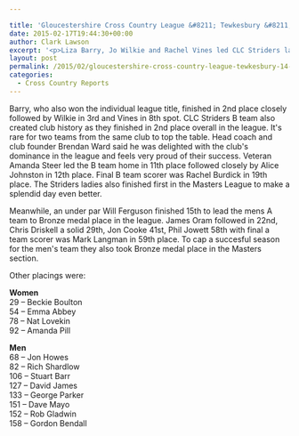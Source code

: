 ```yaml
---

title: 'Gloucestershire Cross Country League &#8211; Tewkesbury &#8211; 14 February 2015'
date: 2015-02-17T19:44:30+00:00
author: Clark Lawson
excerpt: '<p>Liza Barry, Jo Wilkie and Rachel Vines led CLC Striders ladies to their 5th county league title in 7 years in the final race of the 2014/15 cross country season held at a sticky Tewkesbury course.</p>'
layout: post
permalink: /2015/02/gloucestershire-cross-country-league-tewkesbury-14-february-2015/
categories:
  - Cross Country Reports
---
```

Barry, who also won the individual league title, finished in 2nd place closely followed by Wilkie in 3rd and Vines in 8th spot. CLC Striders B team also created club history as they finished in 2nd place overall in the league. It's rare for two teams from the same club to top the table. Head coach and club founder Brendan Ward said he was delighted with the club's dominance in the league and feels very proud of their success. Veteran Amanda Steer led the B team home in 11th place followed closely by Alice Johnston in 12th place. Final B team scorer was Rachel Burdick in 19th place. The Striders ladies also finished first in the Masters League to make a splendid day even better.

Meanwhile, an under par Will Ferguson finished 15th to lead the mens A team to Bronze medal place in the league. James Oram followed in 22nd, Chris Driskell a solid 29th, Jon Cooke 41st, Phil Jowett 58th with final a team scorer was Mark Langman in 59th place. To cap a succesful season for the men's team they also took Bronze medal place in the Masters section.

Other placings were:

**Women**  
29 &#8211; Beckie Boulton  
54 &#8211; Emma Abbey  
78 &#8211; Nat Lovekin  
92 &#8211; Amanda Pill

**Men**  
68 &#8211; Jon Howes  
82 &#8211; Rich Shardlow  
106 &#8211; Stuart Barr  
127 &#8211; David James  
133 &#8211; George Parker  
151 &#8211; Dave Mayo  
152 &#8211; Rob Gladwin  
158 &#8211; Gordon Bendall